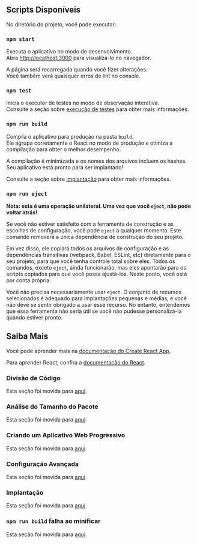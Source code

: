 ## Scripts Disponíveis

No diretório do projeto, você pode executar:

### `npm start`

Executa o aplicativo no modo de desenvolvimento.\
Abra [http://localhost:3000](http://localhost:3000) para visualizá-lo no navegador.

A página será recarregada quando você fizer alterações.\
Você também verá quaisquer erros de lint no console.

### `npm test`

Inicia o executor de testes no modo de observação interativa.\
Consulte a seção sobre [execução de testes](https://facebook.github.io/create-react-app/docs/running-tests) para obter mais informações.

### `npm run build`

Compila o aplicativo para produção na pasta `build`.\
Ele agrupa corretamente o React no modo de produção e otimiza a compilação para obter o melhor desempenho.

A compilação é minimizada e os nomes dos arquivos incluem os hashes.\
Seu aplicativo está pronto para ser implantado!

Consulte a seção sobre [implantação](https://facebook.github.io/create-react-app/docs/deployment) para obter mais informações.

### `npm run eject`

**Nota: esta é uma operação unilateral. Uma vez que você `eject`, não pode voltar atrás!**

Se você não estiver satisfeito com a ferramenta de construção e as escolhas de configuração, você pode `eject` a qualquer momento. Este comando removerá a única dependência de construção do seu projeto.

Em vez disso, ele copiará todos os arquivos de configuração e as dependências transitivas (webpack, Babel, ESLint, etc) diretamente para o seu projeto, para que você tenha controle total sobre eles. Todos os comandos, exceto `eject`, ainda funcionarão, mas eles apontarão para os scripts copiados para que você possa ajustá-los. Neste ponto, você está por conta própria.

Você não precisa necessariamente usar `eject`. O conjunto de recursos selecionados é adequado para implantações pequenas e médias, e você não deve se sentir obrigado a usar esse recurso. No entanto, entendemos que essa ferramenta não seria útil se você não pudesse personalizá-la quando estiver pronto.

## Saiba Mais

Você pode aprender mais na [documentação do Create React App](https://facebook.github.io/create-react-app/docs/getting-started).

Para aprender React, confira a [documentação do React](https://reactjs.org/).

### Divisão de Código

Esta seção foi movida para [aqui](https://facebook.github.io/create-react-app/docs/code-splitting).

### Análise do Tamanho do Pacote

Esta seção foi movida para [aqui](https://facebook.github.io/create-react-app/docs/analyzing-the-bundle-size).

### Criando um Aplicativo Web Progressivo

Esta seção foi movida para [aqui](https://facebook.github.io/create-react-app/docs/making-a-progressive-web-app).

### Configuração Avançada

Esta seção foi movida para [aqui](https://facebook.github.io/create-react-app/docs/advanced-configuration).

### Implantação

Esta seção foi movida para [aqui](https://facebook.github.io/create-react-app/docs/deployment).

### `npm run build` falha ao minificar

Esta seção foi movida para [aqui](https://facebook.github.io/create-react-app/docs/troubleshooting#npm-run-build-fails-to-minify).

